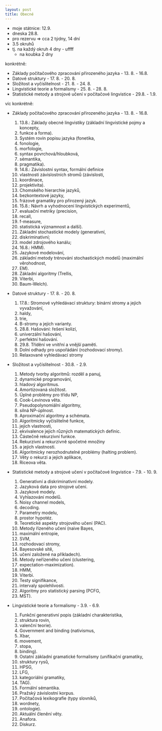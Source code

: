 ```yaml
---
layout: post
title: Obecné
---
```


<!--- takhle se dela matika
<script type="math/tex; mode=display">
\int^1_\kappa
\left[\bigl(1-w^2\bigr)\bigl(\kappa^2-w^2\bigr)\right]^{-1/2} dw
= \frac{4}{\left(1+\sqrt{\kappa}\,\right)^2} K
\left(\left(\frac{1-\sqrt{\kappa}}{1+\sqrt{\kappa}}\right)^{\!\!2}\right)
</script>
-->


* moje státnice: 12.9.
* dneska 28.8.
* pro rezervu => cca 2 týdny, 14 dní
* 3.5 okruhů 
* tj. na každý okruh 4 dny - uffff
    * na koubka  2 dny

konkrétně:
 
* Základy počítačového zpracování přirozeného jazyka - 13. 8. - 16.8.
* Datové struktury - 17. 8. - 20. 8.
* Složitost a vyčíslitelnost - 21. 8. - 24. 8.
* Lingvistické teorie a formalismy - 25. 8. - 28. 8.
* Statistické metody a strojové učení v počítačové lingvistice - 29.8. - 1.9.

víc konkrétně:



* Základy počítačového zpracování přirozeného jazyka - 13. 8. - 16.8.
    1. 13.8.: Základy obecné lingvistiky (základní lingvistické pojmy a koncepty,   
    2. funkce a forma). 
    3. Systém rovin popisu jazyka (fonetika, 
    4. fonologie, 
    5. morfologie, 
    6. syntax povrchová/hloubková,
    7. sémantika,
    8. pragmatika). 
    9. 14.8.: Závislostní syntax, formální definice 
    10. vlastnosti závislostních stromů (závislosti, 
    11. koordinace, 
    12. projektivita). 
    13. Chomského hierarchie jazyků, 
    14. bezkontextové jazyky, 
    15. frázové gramatiky pro přirozený jazyk. 
    16. 15.8.: Návrh a vyhodnocení lingvistických experimentů, 
    17. evaluační metriky (precision,
    18. recall, 
    19. f-measure, 
    20. statistická významnost a další). 
    21. Základní stochastické modely (generativní,
    22. diskriminativní; 
    23. model zdrojového kanálu;
    24. 16.8.: HMM). 
    25. Jazykové modelování, 
    26. základní metody trénování stochastických modelů (maximální věrohodnost, 
    27. EM). 
    28. Základní algoritmy (Trellis, 
    29. Viterbi, 
    30. Baum-Welch).
* Datové struktury - 17. 8. - 20. 8.
    1. 17.8.: Stromové vyhledávací struktury: binární stromy a jejich vyvažování, 
    2. haldy, 
    3. trie,
    4. B-stromy a jejich varianty. 
    5. 28.8. Hašování: řešení kolizí, 
    6. univerzální hašování, 
    7. perfektní hašování. 
    8. 29.8. Třídění ve vnitřní a vnější paměti. 
    9. Dolní odhady pro uspořádání (rozhodovací stromy).
    10. Relaxované vyhledávací stromy
* Složitost a vyčíslitelnost - 30.8. - 2.9.
    1. Metody tvorby algoritmů: rozděl a panuj,
    2. dynamické programování, 
    3. hladový algoritmus. 
    4. Amortizovaná složitost. 
    5. Úplné problémy pro třídu NP, 
    6. Cook-Levinova věta. 
    7. Pseudopolynomiální algoritmy, 
    8. silná NP-úplnost. 
    9. Aproximační algoritmy a schémata. 
    10. Algoritmicky vyčíslitelné funkce, 
    11. jejich vlastnosti, 
    12. ekvivalence jejich různých matematických definic. 
    13. Částečně rekurzivní funkce. 
    14. Rekurzivní a rekurzivně spočetné množiny 
    15. a jejich vlastnosti.
    15. Algoritmicky nerozhodnutelné problémy (halting problem).
    16. Věty o rekurzi a jejich aplikace, 
    17. Riceova věta.
* Statistické metody a strojové učení v počítačové lingvistice - 7.9. - 10. 9.
    1. Generativní a diskriminativní modely. 
    2. Jazyková data pro strojové učení.
    3. Jazykové modely. 
    4. Vyhlazování modelů. 
    5. Noisy channel models, 
    6. decoding. 
    7. Parametry modelu, 
    8. prostor hypotéz. 
    9. Teoretické aspekty strojového učení (PAC). 
    10. Metody řízeného učení (naive Bayes, 
    11. maximální entropie,
    12. SVM,
    13. rozhodovací stromy,
    14. Bayesovské sítě,
    15. učení založené na příkladech). 
    16. Metody neřízeného učení (clustering, 
    17. expectation-maximization). 
    18. HMM, 
    19. Viterbi. 
    20. Testy signifikance, 
    21. intervaly spolehlivosti. 
    22. Algoritmy pro statistický parsing (PCFG, 
    23. MST).

* Lingvistické teorie a formalismy - 3.9. - 6.9.
    1. Funkční generativní popis (základní charakteristika, 
    2. struktura rovin, 
    3. valenční teorie). 
    4. Government and binding (nativismus, 
    5. Xbar, 
    6. movement, 
    7. stopa,
    8. binding). 
    9. Ostatní základní gramatické formalismy (unifikační gramatiky, 
    10. struktury rysů,
    11. HPSG, 
    12. LFG, 
    13. kategoriální gramatiky, 
    14. TAG). 
    15. Formální sémantika. 
    16. Pražský závislostní korpus. 
    17. Počítačová lexikografie (typy slovníků, 
    18. wordnety, 
    19. ontologie). 
    20. Aktuální členění věty. 
    21. Anafora. 
    22. Diskurz.




